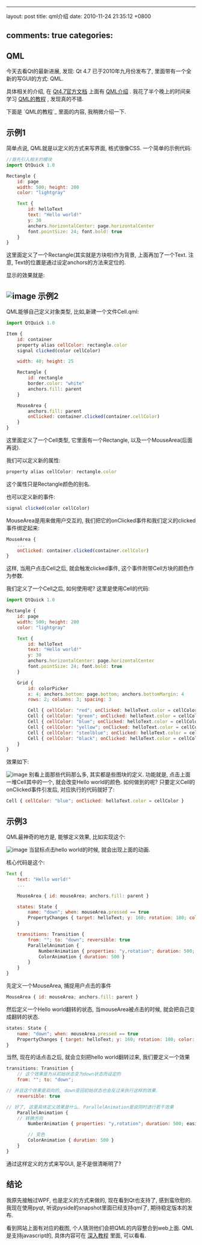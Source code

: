 
---
layout: post
title: qml介绍
date: 2010-11-24 21:35:12 +0800

comments: true
categories: 
---

QML
------------------------------

今天去看Qt的最新进展, 发现: Qt 4.7 已于2010年九月份发布了,
里面带有一个全新的写GUI的方式: QML.

具体相关的介绍, 在
[Qt4.7官方文档](http://doc.qt.nokia.com/4.7-snapshot/index.html) 上面有
[QML介绍](http://doc.qt.nokia.com/4.7-snapshot/qdeclarativeintroduction.html)
. 我花了半个晚上的时间来学习
[QML的教程](http://doc.qt.nokia.com/4.7-snapshot/qml-tutorial.html) ,
发现真的不错.

下面是 \`QML的教程\`\_ 里面的内容, 我稍微介绍一下.

示例1
------------------------------

简单点说, QML就是以定义的方式来写界面, 格式很像CSS. 一个简单的示例代码:

```javascript
//首先引入相关的模块
import QtQuick 1.0

Rectangle {
    id: page
    width: 500; height: 200
    color: "lightgray"

    Text {
        id: helloText
        text: "Hello world!"
        y: 30
        anchors.horizontalCenter: page.horizontalCenter
        font.pointSize: 24; font.bold: true
    }
}
```

这里面定义了一个Rectangle(其实就是方块啦)作为背景, 上面再加了一个Text.
注意, Text的位置是通过设定anchors的方法来定位的.

显示的效果就是:

![image](http://doc.qt.nokia.com/4.7-snapshot/images/declarative-tutorial1.png)
示例2
------------------------------

QML能够自己定义对象类型, 比如,新建一个文件Cell.qml:

```javascript
import QtQuick 1.0

Item {
    id: container
    property alias cellColor: rectangle.color
    signal clicked(color cellColor)

    width: 40; height: 25

    Rectangle {
        id: rectangle
        border.color: "white"
        anchors.fill: parent
    }

    MouseArea {
        anchors.fill: parent
        onClicked: container.clicked(container.cellColor)
    }
}
```

这里面定义了一个Cell类型, 它里面有一个Rectangle,
以及一个MouseArea(后面再说).

我们可以定义新的属性:

```javascript
property alias cellColor: rectangle.color
```

这个属性只是Rectangle颜色的别名.

也可以定义新的事件:

```javascript
signal clicked(color cellColor)
```

MouseArea是用来做用户交互的,
我们把它的onClicked事件和我们定义的clicked事件绑定起来:

```javascript
MouseArea {
    ...
    onClicked: container.clicked(container.cellColor)
}
```

这样, 当用户点击Cell之后, 就会触发clicked事件,
这个事件附带Cell方块的颜色作为参数.

我们定义了一个Cell之后, 如何使用呢? 这里是使用Cell的代码:

```javascript
import QtQuick 1.0

Rectangle {
    id: page
    width: 500; height: 200
    color: "lightgray"

    Text {
        id: helloText
        text: "Hello world!"
        y: 30
        anchors.horizontalCenter: page.horizontalCenter
        font.pointSize: 24; font.bold: true
    }

    Grid {
        id: colorPicker
        x: 4; anchors.bottom: page.bottom; anchors.bottomMargin: 4
        rows: 2; columns: 3; spacing: 3

        Cell { cellColor: "red"; onClicked: helloText.color = cellColor }
        Cell { cellColor: "green"; onClicked: helloText.color = cellColor }
        Cell { cellColor: "blue"; onClicked: helloText.color = cellColor }
        Cell { cellColor: "yellow"; onClicked: helloText.color = cellColor }
        Cell { cellColor: "steelblue"; onClicked: helloText.color = cellColor }
        Cell { cellColor: "black"; onClicked: helloText.color = cellColor }
    }
}
```

效果如下:

![image](http://doc.qt.nokia.com/4.7-snapshot/images/declarative-tutorial2.png)
别看上面那些代码那么多, 其实都是些图块的定义. 功能就是,
点击上面一堆Cell其中的一个, 就会改变Hello world的颜色. 如何做到的呢?
只要定义Cell的onClicked事件引发后, 对应执行的代码就好了:

```javascript
Cell { cellColor: "blue"; onClicked: helloText.color = cellColor }
```

示例3
------------------------------

QML最神奇的地方是, 能够定义效果, 比如实现这个:

![image](http://doc.qt.nokia.com/4.7-snapshot/images/declarative-tutorial3_animation.gif)
当鼠标点击hello world的时候, 就会出现上面的动画.

核心代码是这个:

```javascript
Text {
    text: "Hello world!"
    ...

    MouseArea { id: mouseArea; anchors.fill: parent }

    states: State {
        name: "down"; when: mouseArea.pressed == true
        PropertyChanges { target: helloText; y: 160; rotation: 180; color: "red" }
    }

    transitions: Transition {
        from: ""; to: "down"; reversible: true
        ParallelAnimation {
            NumberAnimation { properties: "y,rotation"; duration: 500; easing.type: Easing.InOutQuad }
            ColorAnimation { duration: 500 }
        }
    }
}
```

先定义一个MouseArea, 捕捉用户点击的事件

```javascript
MouseArea { id: mouseArea; anchors.fill: parent }
```

然后定义一个Hello world翻转的状态, 当mouseArea被点击的时候,
就会把自己变成翻转的状态.

```javascript
states: State {
    name: "down"; when: mouseArea.pressed == true
    PropertyChanges { target: helloText; y: 160; rotation: 180; color: "red" }
}
```

当然, 现在的话点击之后, 就会立刻把hello world翻转过来,
我们要定义一个效果

```javascript
transitions: Transition {
    // 这个效果是为从初始状态变为down状态而设定的
    from: ""; to: "down"; 

// 并且这个效果是双向的, down变回初始状态也会反过来执行这样的效果.
    reversible: true

// 好了, 这里具体定义效果是什么. ParallelAnimation是说同时进行若干效果
    ParallelAnimation {
    // 转换方向
        NumberAnimation { properties: "y,rotation"; duration: 500; easing.type: Easing.InOutQuad }

        // 变色
        ColorAnimation { duration: 500 }
    }
}
```

通过这样定义的方式来写GUI, 是不是很清晰明了?

结论
------------------------------

我原先接触过WPF, 也是定义的方式来做的, 现在看到Qt也支持了, 感到蛮欣慰的.
我现在使用pyqt, 听说pyside的snapshot里面已经支持qml了,
期待稳定版本的发布.

看到网站上面有对应的截图, 个人猜测他们会把QML的内容整合到web上面.
QML是支持javascript的, 具体内容可在
[深入教程](http://doc.qt.nokia.com/4.7-snapshot/qml-advtutorial.html)
里面, 可以看看.
